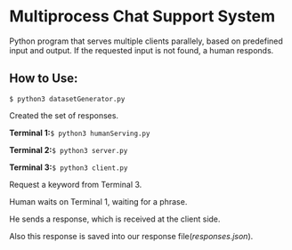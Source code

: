 # Multiprocess Chat Support System

Python program that serves multiple clients parallely, based on predefined input and output.
If the requested input is not found, a human responds.

## How to Use:

`$ python3 datasetGenerator.py`

Created the set of  responses.

**Terminal 1:**`$ python3 humanServing.py`

**Terminal 2:**`$ python3 server.py`

**Terminal 3:**`$ python3 client.py`

Request a keyword from Terminal 3.

Human waits on Terminal 1, waiting for a phrase.

He sends a response, which is received at the client side. 

Also this response is saved into our response file(*responses.json*).
